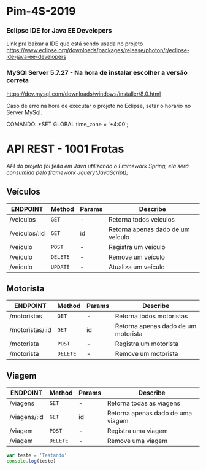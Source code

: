 # Pim-4S-2019

### Eclipse IDE for Java EE Developers 
Link pra baixar a IDE que está sendo usada no projeto
https://www.eclipse.org/downloads/packages/release/photon/r/eclipse-ide-java-ee-developers


### MySQl Server 5.7.27  - Na hora de instalar escolher a versão correta
https://dev.mysql.com/downloads/windows/installer/8.0.html


Caso de erro na hora de executar o projeto no Eclipse, setar o horário no Server MySql.

COMANDO: *SET GLOBAL time_zone = '+4:00'; 

# API REST - 1001 Frotas
*API do projeto foi feita em Java utilizando o Framework Spring, ela será consumida pelo framework Jquery(JavaScript);*


## Veículos

| ENDPOINT  | Method | Params | Describe |
| --- | --- | --- | --- |
| /veiculos | `GET` | - | Retorna todos veículos |
| /veiculos/:id | `GET` | id | Retorna apenas dado de um veículo |
| /veiculo | `POST` | - | Registra um veículo |
| /veiculo | `DELETE` | - | Remove um veículo |
| /veiculo | `UPDATE` | - | Atualiza um veículo |


## Motorista

| ENDPOINT  | Method | Params | Describe |
| --- | --- | --- | --- |
| /motoristas | `GET` | - | Retorna todos motoristas |
| /motoristas/:id | `GET` | id | Retorna apenas dado de um motorista |
| /motorista | `POST` | - | Registra um motorista |
| /motorista | `DELETE` | - | Remove um motorista |


## Viagem

| ENDPOINT  | Method | Params | Describe |
| --- | --- | --- | --- |
| /viagens | `GET` | - | Retorna todas as viagens |
| /viagens/:id | `GET` | id | Retorna apenas dado de uma viagem |
| /viagem | `POST` | - | Registra uma viagem |
| /viagem | `DELETE` | - | Remove uma viagem |

```javascript
var teste = 'Testando'
console.log(teste)
```



